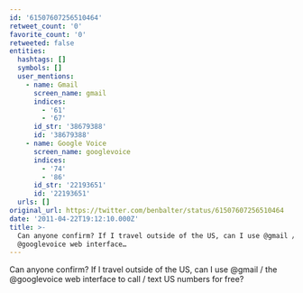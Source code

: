 ```yaml
---
id: '61507607256510464'
retweet_count: '0'
favorite_count: '0'
retweeted: false
entities:
  hashtags: []
  symbols: []
  user_mentions:
    - name: Gmail
      screen_name: gmail
      indices:
        - '61'
        - '67'
      id_str: '38679388'
      id: '38679388'
    - name: Google Voice
      screen_name: googlevoice
      indices:
        - '74'
        - '86'
      id_str: '22193651'
      id: '22193651'
  urls: []
original_url: https://twitter.com/benbalter/status/61507607256510464
date: '2011-04-22T19:12:10.000Z'
title: >-
  Can anyone confirm? If I travel outside of the US, can I use @gmail / the
  @googlevoice web interface…
---
```


Can anyone confirm? If I travel outside of the US, can I use @gmail / the @googlevoice web interface to call / text US numbers for free?